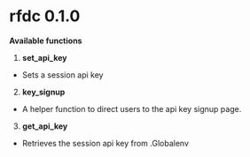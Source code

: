 # rfdc 0.1.0

**Available functions**

1. **set_api_key**

- Sets a session api key

2. **key_signup**

- A helper function to direct users to the api key signup page.

3. **get_api_key**

- Retrieves the session api key from .Globalenv